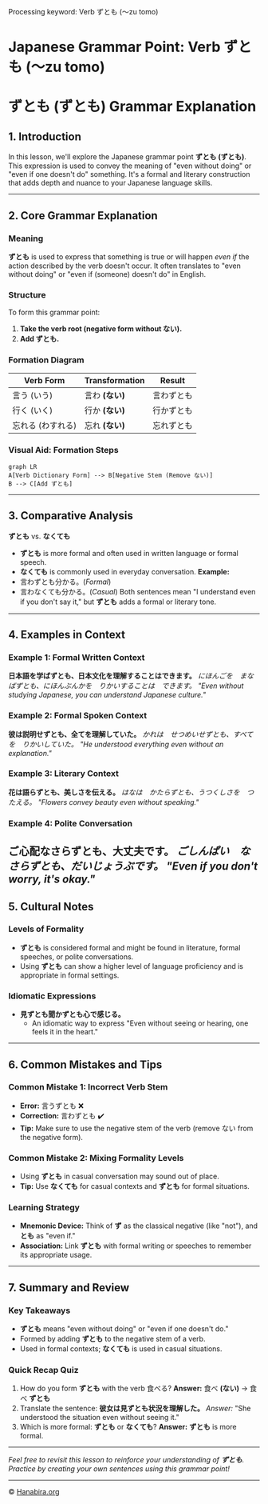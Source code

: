 Processing keyword: Verb ずとも (〜zu tomo)
# Japanese Grammar Point: Verb ずとも (〜zu tomo)
# ずとも (ずとも) Grammar Explanation
## 1. Introduction
In this lesson, we'll explore the Japanese grammar point **ずとも (ずとも)**. This expression is used to convey the meaning of "even without doing" or "even if one doesn't do" something. It's a formal and literary construction that adds depth and nuance to your Japanese language skills.

---
## 2. Core Grammar Explanation
### Meaning
**ずとも** is used to express that something is true or will happen *even if* the action described by the verb doesn't occur. It often translates to "even without doing" or "even if (someone) doesn't do" in English.
### Structure
To form this grammar point:
1. **Take the verb root (negative form without ない).**
2. **Add ずとも.**
### Formation Diagram
| Verb Form            | Transformation       | Result        |
|----------------------|----------------------|---------------|
| 言う (いう)           | 言わ **(ない)**       | 言わずとも     |
| 行く (いく)           | 行か **(ない)**       | 行かずとも     |
| 忘れる (わすれる)     | 忘れ **(ない)**       | 忘れずとも     |
### Visual Aid: Formation Steps
```mermaid
graph LR
A[Verb Dictionary Form] --> B[Negative Stem (Remove ない)]
B --> C[Add ずとも]
```
---
## 3. Comparative Analysis
**ずとも** vs. **なくても**
- **ずとも** is more formal and often used in written language or formal speech.
- **なくても** is commonly used in everyday conversation.
**Example:**
- 言わずとも分かる。(*Formal*)
- 言わなくても分かる。(*Casual*)
Both sentences mean "I understand even if you don't say it," but **ずとも** adds a formal or literary tone.
---
## 4. Examples in Context
### Example 1: Formal Written Context
**日本語を学ばずとも、日本文化を理解することはできます。**
*にほんごを　まなばずとも、にほんぶんかを　りかいすることは　できます。*
*"Even without studying Japanese, you can understand Japanese culture."*
### Example 2: Formal Spoken Context
**彼は説明せずとも、全てを理解していた。**
*かれは　せつめいせずとも、すべてを　りかいしていた。*
*"He understood everything even without an explanation."*
### Example 3: Literary Context
**花は語らずとも、美しさを伝える。**
*はなは　かたらずとも、うつくしさを　つたえる。*
*"Flowers convey beauty even without speaking."*
### Example 4: Polite Conversation
**ご心配なさらずとも、大丈夫です。**
*ごしんぱい　なさらずとも、だいじょうぶです。*
*"Even if you don't worry, it's okay."*
---
## 5. Cultural Notes
### Levels of Formality
- **ずとも** is considered formal and might be found in literature, formal speeches, or polite conversations.
- Using **ずとも** can show a higher level of language proficiency and is appropriate in formal settings.
### Idiomatic Expressions
- **見ずとも聞かずとも心で感じる。**
  - An idiomatic way to express "Even without seeing or hearing, one feels it in the heart."
---
## 6. Common Mistakes and Tips
### Common Mistake 1: Incorrect Verb Stem
- **Error:** 言うずとも ❌
- **Correction:** 言わずとも ✔️
- **Tip:** Make sure to use the negative stem of the verb (remove ない from the negative form).
### Common Mistake 2: Mixing Formality Levels
- Using **ずとも** in casual conversation may sound out of place.
- **Tip:** Use **なくても** for casual contexts and **ずとも** for formal situations.
### Learning Strategy
- **Mnemonic Device:** Think of **ず** as the classical negative (like "not"), and **とも** as "even if."
- **Association:** Link **ずとも** with formal writing or speeches to remember its appropriate usage.
---
## 7. Summary and Review
### Key Takeaways
- **ずとも** means "even without doing" or "even if one doesn't do."
- Formed by adding **ずとも** to the negative stem of a verb.
- Used in formal contexts; **なくても** is used in casual situations.
### Quick Recap Quiz
1. How do you form **ずとも** with the verb 食べる?
   **Answer:** 食べ **(ない)** → 食べ **ずとも**
2. Translate the sentence:
   **彼女は見ずとも状況を理解した。**
   *Answer:* "She understood the situation even without seeing it."
3. Which is more formal: **ずとも** or **なくても**?
   **Answer:** **ずとも** is more formal.
---
*Feel free to revisit this lesson to reinforce your understanding of **ずとも**. Practice by creating your own sentences using this grammar point!*


---

© [Hanabira.org](https://hanabira.org)
